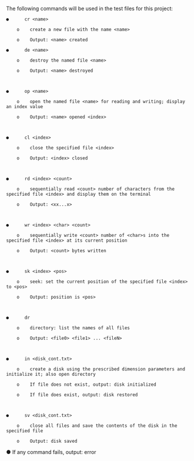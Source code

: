 The following commands will be used in the test files for this project:

    ●      cr <name>

        o    create a new file with the name <name>

        o    Output: <name> created

    ●      de <name>

        o    destroy the named file <name>

        o    Output: <name> destroyed



    ●      op <name>

        o    open the named file <name> for reading and writing; display an index value

        o    Output: <name> opened <index>



    ●      cl <index>

        o    close the specified file <index>

        o    Output: <index> closed



    ●      rd <index> <count>

        o    sequentially read <count> number of characters from the specified file <index> and display them on the terminal

        o    Output: <xx...x>



    ●      wr <index> <char> <count>

        o    sequentially write <count> number of <char>s into the specified file <index> at its current position

        o    Output: <count> bytes written



    ●      sk <index> <pos>

        o    seek: set the current position of the specified file <index> to <pos>

        o    Output: position is <pos>



    ●      dr

        o    directory: list the names of all files

        o    Output: <file0> <file1> ... <fileN>



    ●      in <disk_cont.txt>

        o    create a disk using the prescribed dimension parameters and initialize it; also open directory

        o    If file does not exist, output: disk initialized

        o    If file does exist, output: disk restored



    ●      sv <disk_cont.txt>

        o    close all files and save the contents of the disk in the specified file

        o    Output: disk saved



●      If any command fails, output: error